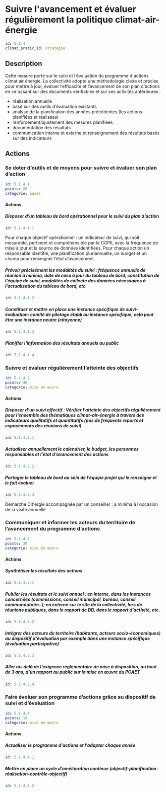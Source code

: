 # Suivre l'avancement et évaluer régulièrement la politique climat-air-énergie
```yaml
id: 5.1.4
climat_pratic_id: strategie
```
## Description
Cette mesure porte sur le suivi et l’évaluation du programme d'actions climat air énergie. 
La collectivité adopte une méthodologie claire et précise pour mettre à jour, évaluer l’efficacité et l’avancement de son plan d'actions en se basant sur des documents vérifiables et sur ses activités antérieures :
- réalisation annuelle
- basé sur des outils d'évaluation existants
- analyse de la planification des années précédentes (les actions planifiées et réalisées)
- renforcement/ajustement des mesures planifiées
- documentation des résultats
- communication interne et externe et renseignement des résultats basés sur des indicateurs


## Actions
### Se doter d’outils et de moyens pour suivre et évaluer son plan d’action
```yaml
id: 5.1.4.1
points: 20
categorie: bases
```

#### Actions
##### Disposer d’un tableau de bord opérationnel pour le suivi du plan d’action
```yaml
id: 5.1.4.1.1
```
Pour chaque objectif opérationnel : un indicateur de suivi, qui soit mesurable, pertinent et compréhensible par le COPIL avec la fréquence de mise à jour et la source de données identifiées.
Pour chaque action un responsable identifié, une planification pluriannuelle, un budget et un champ pour renseigner l’état d’avancement.

##### Prévoir précisément les modalités du suivi : fréquence annuelle de réunion à minima, date de mise à jour du tableau de bord, constitution de l’équipe de suivi, modalités de collecte des données nécessaires à l’actualisation du tableau de bord, etc.
```yaml
id: 5.1.4.1.2
```

##### Constituer et mettre en place une instance spécifique de suivi-évaluation: comité de pilotage établi ou instance spécifique, cela peut être une instance neutre (citoyenne)
```yaml
id: 5.1.4.1.3
```

##### Planifier l'information des résultats annuels au public
```yaml
id: 5.1.4.1.4
```


### Suivre et évaluer régulièrement l’atteinte des objectifs
```yaml
id: 5.1.4.2
points: 40
categorie: mise en œuvre
```
#### Actions
##### Disposer d'un suivi effectif : Vérifier l'atteinte des objectifs régulièrement pour l’ensemble des thématiques climat-air-énergie à travers des indicateurs qualitatifs et quantitatifs (pas de fréquents reports et espacements des réunions de suivi)
```yaml
id: 5.1.4.2.1
```

##### Actualiser annuellement le calendrier, le budget, les personnes responsables et l'état d'avancement des actions
```yaml
id: 5.1.4.2.2
```

##### Partager le tableau de bord au sein de l’équipe projet qui le renseigne et le fait évoluer
```yaml
id: 5.1.4.2.3
```
Démarche Cit'ergie accompagnée par un conseiller : a minima à l’occasion de la visite annuelle

### Communiquer et informer les acteurs du territoire de l’avancement du programme d’actions
```yaml
id: 5.1.4.3
points: 30
categorie: mise en œuvre
```
#### Actions
##### Synthétiser les résultats des actions
```yaml
id: 5.1.4.3.1
```

##### Publier les résultats et le suivi annuel : en interne, dans les instances concernées (commissions, conseil municipal, bureau, conseil communautaire..); en externe sur le site de la collectivité, lors de réunions publiques, dans le rapport de DD, dans le rapport d’activité, etc.
```yaml
id: 5.1.4.3.2
```

##### Intégrer des acteurs du territoire (habitants, acteurs socio-économiques) au dispositif d'évaluation par exemple dans une instance spécifique (évaluation participative)
```yaml
id: 5.1.4.3.3
```

##### Aller au-delà de l'exigence règlementaire de mise à disposition, au bout de 3 ans, d'un rapport au public sur la mise en œuvre du PCAET
```yaml
id: 5.1.4.3.4
```


### Faire évoluer son programme d’actions grâce au dispositif de suivi et d’évaluation
```yaml
id: 5.1.4.4
points: 10
categorie: mise en œuvre
```
#### Actions
##### Actualiser le programme d'actions et l'adapter chaque année
```yaml
id: 5.1.4.4.1
```

##### Mettre en place un cycle d'amélioration continue (objectif-planification-réalisation-contrôle-objectif)
```yaml
id: 5.1.4.4.2
```


